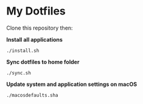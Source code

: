 # My Dotfiles

Clone this repository then:

**Install all applications**
```
./install.sh
```

**Sync dotfiles to home folder**
```
./sync.sh
```

**Update system and application settings on macOS**
```
./macosdefaults.sha
```
